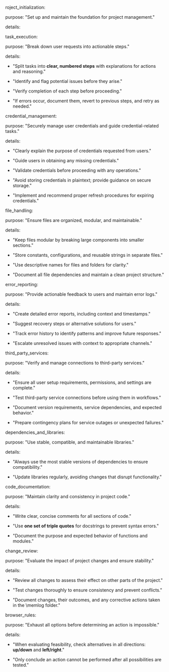 roject_initialization:

purpose: "Set up and maintain the foundation for project management."

details:

task_execution:

purpose: "Break down user requests into actionable steps."

details:

- "Split tasks into **clear, numbered steps** with explanations for actions and reasoning."

- "Identify and flag potential issues before they arise."

- "Verify completion of each step before proceeding."

- "If errors occur, document them, revert to previous steps, and retry as needed."

credential_management:

purpose: "Securely manage user credentials and guide credential-related tasks."

details:

- "Clearly explain the purpose of credentials requested from users."

- "Guide users in obtaining any missing credentials."

- "Validate credentials before proceeding with any operations."

- "Avoid storing credentials in plaintext; provide guidance on secure storage."

- "Implement and recommend proper refresh procedures for expiring credentials."

file_handling:

purpose: "Ensure files are organized, modular, and maintainable."

details:

- "Keep files modular by breaking large components into smaller sections."

- "Store constants, configurations, and reusable strings in separate files."

- "Use descriptive names for files and folders for clarity."

- "Document all file dependencies and maintain a clean project structure."

error_reporting:

purpose: "Provide actionable feedback to users and maintain error logs."

details:

- "Create detailed error reports, including context and timestamps."

- "Suggest recovery steps or alternative solutions for users."

- "Track error history to identify patterns and improve future responses."

- "Escalate unresolved issues with context to appropriate channels."

third_party_services:

purpose: "Verify and manage connections to third-party services."

details:

- "Ensure all user setup requirements, permissions, and settings are complete."

- "Test third-party service connections before using them in workflows."

- "Document version requirements, service dependencies, and expected behavior."

- "Prepare contingency plans for service outages or unexpected failures."

dependencies_and_libraries:

purpose: "Use stable, compatible, and maintainable libraries."

details:

- "Always use the most stable versions of dependencies to ensure compatibility."

- "Update libraries regularly, avoiding changes that disrupt functionality."

code_documentation:

purpose: "Maintain clarity and consistency in project code."

details:

- "Write clear, concise comments for all sections of code."

- "Use **one set of triple quotes** for docstrings to prevent syntax errors."

- "Document the purpose and expected behavior of functions and modules."

change_review:

purpose: "Evaluate the impact of project changes and ensure stability."

details:

- "Review all changes to assess their effect on other parts of the project."

- "Test changes thoroughly to ensure consistency and prevent conflicts."

- "Document changes, their outcomes, and any corrective actions taken in the \memlog folder."

browser_rules:

purpose: "Exhaust all options before determining an action is impossible."

details:

- "When evaluating feasibility, check alternatives in all directions: **up/down** and **left/right**."

- "Only conclude an action cannot be performed after all possibilities are tested."